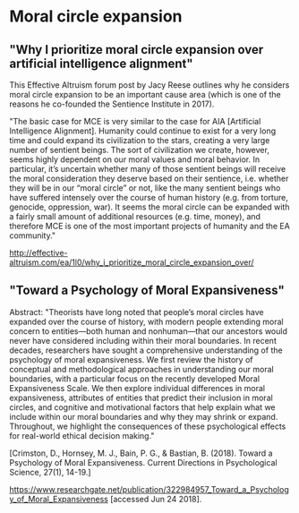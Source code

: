 <!-- TITLE: Moral circle expansion -->
<!-- SUBTITLE: -->

# Moral circle expansion
## "Why I prioritize moral circle expansion over artificial intelligence alignment" 
This Effective Altruism forum post by Jacy Reese outlines why he considers moral circle expansion to be an important cause area (which is one of the reasons he co-founded the Sentience Institute in 2017).

"The basic case for MCE is very similar to the case for AIA [Artificial Intelligence Alignment]. Humanity could continue to exist for a very long time and could expand its civilization to the stars, creating a very large number of sentient beings. The sort of civilization we create, however, seems highly dependent on our moral values and moral behavior. In particular, it’s uncertain whether many of those sentient beings will receive the moral consideration they deserve based on their sentience, i.e. whether they will be in our “moral circle” or not, like the many sentient beings who have suffered intensely over the course of human history (e.g. from torture, genocide, oppression, war). It seems the moral circle can be expanded with a fairly small amount of additional resources (e.g. time, money), and therefore MCE is one of the most important projects of humanity and the EA community." 

http://effective-altruism.com/ea/1l0/why_i_prioritize_moral_circle_expansion_over/

## "Toward a Psychology of Moral Expansiveness" 
Abstract: "Theorists have long noted that people’s moral circles have expanded over the course of history, with modern people extending moral concern to entities—both human and nonhuman—that our ancestors would never have considered including within their moral boundaries. In recent decades, researchers have sought a comprehensive understanding of the psychology of moral expansiveness. We first review the history of conceptual and methodological approaches in understanding our moral boundaries, with a particular focus on the recently developed Moral Expansiveness Scale. We then explore individual differences in moral expansiveness, attributes of entities that predict their inclusion in moral circles, and cognitive and motivational factors that help explain what we include within our moral boundaries and why they may shrink or expand. Throughout, we highlight the consequences of these psychological effects for real-world ethical decision making."

[Crimston, D., Hornsey, M. J., Bain, P. G., & Bastian, B. (2018). Toward a Psychology of Moral Expansiveness. Current Directions in Psychological Science, 27(1), 14-19.]

https://www.researchgate.net/publication/322984957_Toward_a_Psychology_of_Moral_Expansiveness [accessed Jun 24 2018].